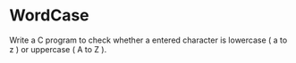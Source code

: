 # WordCase
Write a C program to check whether a entered character is lowercase ( a to z ) or uppercase ( A to Z ).
